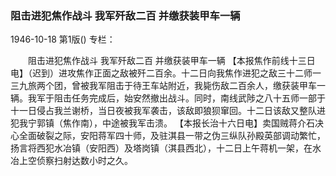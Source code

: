 ### 阻击进犯焦作战斗  我军歼敌二百  并缴获装甲车一辆

1946-10-18
第1版()
专栏：

　　阻击进犯焦作战斗
    我军歼敌二百
    并缴获装甲车一辆
    【本报焦作前线十三日电】（迟到）进攻焦作正面之敌被歼二百余。十二日向我焦作进犯之敌三十二师一三九旅两个团，曾被我军阻击于待王车站附近，我毙伤敌二百余人，缴获装甲车一辆。我军于阻击任务完成后，始安然撤出战斗。同时，南线武陟之八十五师一部于十一日侵占我兰谢桥，当日夜被我军袭击，该敌即狼狈窜回。十二日该敌又整队进犯我宁郭镇（焦作南），中途被我军击溃。
    【本报长治十六日电】卖国贼蒋介石决心全面破裂之际，安阳蒋军四十师，及驻淇县一带之伪三纵队孙殿英部调动繁忙，扬言将西犯水冶镇（安阳西）及塔岗镇（淇县西北），十二日上午蒋机一架，在水冶上空侦察扫射达数小时之久。
